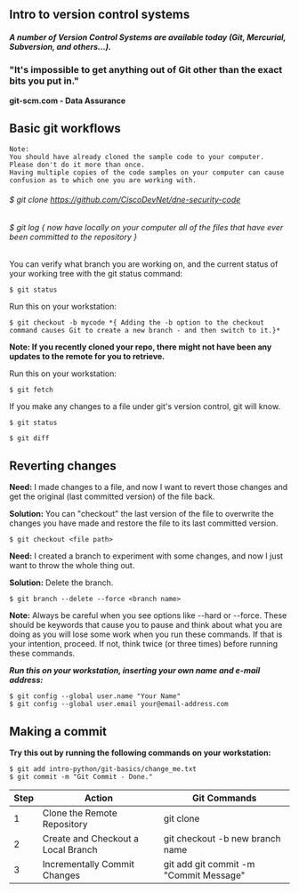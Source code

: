 
## Intro to version control systems

##### A number of Version Control Systems are available today (Git, Mercurial, Subversion, and others...). 

### "It's impossible to get anything out of Git other than the exact bits you put in."
**git-scm.com - Data Assurance**

## Basic git workflows

```
Note: 
You should have already cloned the sample code to your computer. 
Please don't do it more than once. 
Having multiple copies of the code samples on your computer can cause confusion as to which one you are working with.
```

###### $ git clone https://github.com/CiscoDevNet/dne-security-code

###### $ git log *{ now have locally on your computer all of the files that have ever been committed to the repository }*

You can verify what branch you are working on, and the current status of your working tree with the git status command:

	$ git status

Run this on your workstation:

	$ git checkout -b mycode *{ Adding the -b option to the checkout command causes Git to create a new branch - and then switch to it.}*

**Note: If you recently cloned your repo, there might not have been any updates to the remote for you to retrieve.**

Run this on your workstation:

	$ git fetch

If you make any changes to a file under git's version control, git will know.
	
	$ git status

	$ git diff

## Reverting changes

**Need:** I made changes to a file, and now I want to revert those changes and get the original (last committed version) of the file back.

**Solution:** You can "checkout" the last version of the file to overwrite the changes you have made and restore the file to its last committed version.

	$ git checkout <file path>

**Need:** I created a branch to experiment with some changes, and now I just want to throw the whole thing out.

**Solution:** Delete the branch.
	
	$ git branch --delete --force <branch name>

**Note:** Always be careful when you see options like --hard or --force. These should be keywords that cause you to pause and think about what you are doing as you will lose some work when you run these commands. If that is your intention, proceed. If not, think twice (or three times) before running these commands.
	
**_Run this on your workstation, inserting your own name and e-mail address:_**

```
$ git config --global user.name "Your Name"
$ git config --global user.email your@email-address.com
```

## Making a commit

**Try this out by running the following commands on your workstation:**

	$ git add intro-python/git-basics/change_me.txt
	$ git commit -m "Git Commit - Done."




| Step 	| Action |	Git Commands |
| --- | --- | --- |
| 1 |	Clone the Remote Repository |	git clone <url> |
| 2 |	Create and Checkout a Local Branch |	git checkout -b new branch name |
| 3 |	Incrementally Commit Changes |	git add <new or modified file> git commit -m "Commit Message" |


